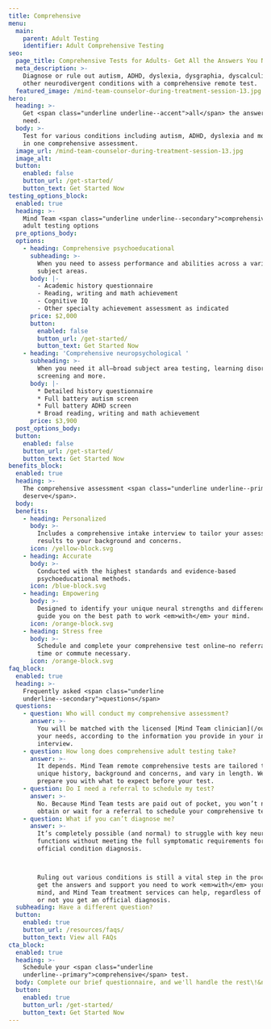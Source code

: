 ```yaml
---
title: Comprehensive
menu:
  main:
    parent: Adult Testing
    identifier: Adult Comprehensive Testing
seo:
  page_title: Comprehensive Tests for Adults- Get All the Answers You Need
  meta_description: >-
    Diagnose or rule out autism, ADHD, dyslexia, dysgraphia, dyscalculia and
    other neurodivergent conditions with a comprehensive remote test. 
  featured_image: /mind-team-counselor-during-treatment-session-13.jpg
hero:
  heading: >-
    Get <span class="underline underline--accent">all</span> the answers you
    need.
  body: >-
    Test for various conditions including autism, ADHD, dyslexia and more, all
    in one comprehensive assessment.
  image_url: /mind-team-counselor-during-treatment-session-13.jpg
  image_alt:
  button:
    enabled: false
    button_url: /get-started/
    button_text: Get Started Now
testing_options_block:
  enabled: true
  heading: >-
    Mind Team <span class="underline underline--secondary">comprehensive</span>
    adult testing options
  pre_options_body:
  options:
    - heading: Comprehensive psychoeducational
      subheading: >-
        When you need to assess performance and abilities across a variety of
        subject areas.
      body: |-
        - Academic history questionnaire
        - Reading, writing and math achievement
        - Cognitive IQ
        - Other specialty achievement assessment as indicated
      price: $2,000
      button:
        enabled: false
        button_url: /get-started/
        button_text: Get Started Now
    - heading: 'Comprehensive neuropsychological '
      subheading: >-
        When you need it all—broad subject area testing, learning disorder
        screening and more.
      body: |-
        * Detailed history questionnaire
        * Full battery autism screen
        * Full battery ADHD screen
        * Broad reading, writing and math achievement
      price: $3,900
  post_options_body:
  button:
    enabled: false
    button_url: /get-started/
    button_text: Get Started Now
benefits_block:
  enabled: true
  heading: >-
    The comprehensive assessment <span class="underline underline--primary">you
    deserve</span>.
  body:
  benefits:
    - heading: Personalized
      body: >-
        Includes a comprehensive intake interview to tailor your assessment and
        results to your background and concerns.
      icon: /yellow-block.svg
    - heading: Accurate
      body: >-
        Conducted with the highest standards and evidence-based
        psychoeducational methods.
      icon: /blue-block.svg
    - heading: Empowering
      body: >-
        Designed to identify your unique neural strengths and differences and
        guide you on the best path to work <em>with</em> your mind.
      icon: /orange-block.svg
    - heading: Stress free
      body: >-
        Schedule and complete your comprehensive test online—no referral, wait
        time or commute necessary.
      icon: /orange-block.svg
faq_block:
  enabled: true
  heading: >-
    Frequently asked <span class="underline
    underline--secondary">questions</span>
  questions:
    - question: Who will conduct my comprehensive assessment?
      answer: >-
        You will be matched with the licensed [Mind Team clinician](/our-team/) who best fits
        your needs, according to the information you provide in your intake
        interview.
    - question: How long does comprehensive adult testing take?
      answer: >-
        It depends. Mind Team remote comprehensive tests are tailored to your
        unique history, background and concerns, and vary in length. We’ll
        prepare you with what to expect before your test.
    - question: Do I need a referral to schedule my test?
      answer: >-
        No. Because Mind Team tests are paid out of pocket, you won’t need to
        obtain or wait for a referral to schedule your comprehensive test.
    - question: What if you can’t diagnose me?
      answer: >-
        It’s completely possible (and normal) to struggle with key neural
        functions without meeting the full symptomatic requirements for an
        official condition diagnosis. 



        Ruling out various conditions is still a vital step in the process to
        get the answers and support you need to work <em>with</em> your unique
        mind, and Mind Team treatment services can help, regardless of whether
        or not you get an official diagnosis.
  subheading: Have a different question?
  button:
    enabled: true
    button_url: /resources/faqs/
    button_text: View all FAQs
cta_block:
  enabled: true
  heading: >-
    Schedule your <span class="underline
    underline--primary">comprehensive</span> test.
  body: Complete our brief questionnaire, and we'll handle the rest\!&nbsp;
  button:
    enabled: true
    button_url: /get-started/
    button_text: Get Started Now
---
```

